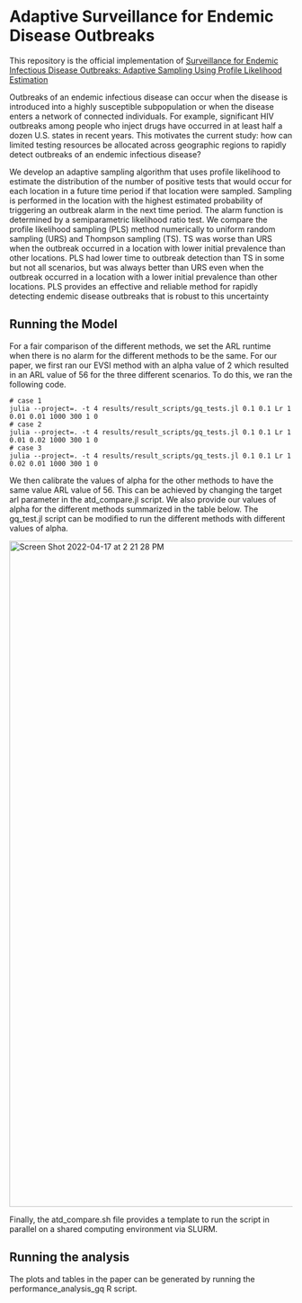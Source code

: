 # Adaptive Surveillance for Endemic Disease Outbreaks

This repository is the official implementation of [Surveillance for Endemic Infectious Disease Outbreaks: Adaptive
Sampling Using Profile Likelihood Estimation]()

Outbreaks of an endemic infectious disease can occur when the disease is introduced
into a highly susceptible subpopulation or when the disease enters a network of connected individuals. For example, significant HIV outbreaks among people who inject drugs have occurred in at least half a dozen U.S. states in recent years. This motivates the current study: how can limited testing resources be allocated across geographic regions to rapidly detect outbreaks of an endemic infectious disease? 

We develop an adaptive sampling algorithm that uses profile likelihood to estimate the distribution of the number of positive tests that would occur for each location in a future time period if that location were sampled. Sampling is performed in the location with the highest estimated probability of triggering an outbreak alarm in the next time period. The alarm function is determined by a semiparametric likelihood ratio test. We compare the profile likelihood sampling (PLS) method numerically to uniform random sampling (URS) and Thompson sampling (TS). TS was worse than URS when the
outbreak occurred in a location with lower initial prevalence than other locations. PLS had lower time to outbreak detection than TS in some but not all scenarios, but was always better than URS even when the outbreak occurred in a location with a lower initial prevalence than other locations. PLS provides an effective and reliable method for rapidly detecting endemic disease outbreaks that is robust to this uncertainty

## Running the Model

For a fair comparison of the different methods, we set the ARL runtime when there is no alarm for the different methods to be the same. For our paper, we first ran our EVSI method with an alpha value of 2 which resulted in an ARL value of 56 for the three different scenarios. To do this, we ran the following code. 

```
# case 1
julia --project=. -t 4 results/result_scripts/gq_tests.jl 0.1 0.1 Lr 1 0.01 0.01 1000 300 1 0
# case 2
julia --project=. -t 4 results/result_scripts/gq_tests.jl 0.1 0.1 Lr 1 0.01 0.02 1000 300 1 0
# case 3
julia --project=. -t 4 results/result_scripts/gq_tests.jl 0.1 0.1 Lr 1 0.02 0.01 1000 300 1 0
```

We then calibrate the values of alpha for the other methods to have the same value ARL value of 56. This can be achieved by changing the target arl parameter in the atd_compare.jl script. We also provide our values of alpha for the different methods summarized in the table below. The gq_test.jl script can be modified to run the different methods with different values of alpha. 

<img width="1185" alt="Screen Shot 2022-04-17 at 2 21 28 PM" src="https://user-images.githubusercontent.com/35862483/163732537-a2f0dfcf-b445-412a-b7a6-37230b1d0abe.png">

Finally, the atd_compare.sh file provides a template to run the script in parallel on a shared computing environment via SLURM. 

## Running the analysis

The plots and tables in the paper can be generated by running the performance_analysis_gq R script.
